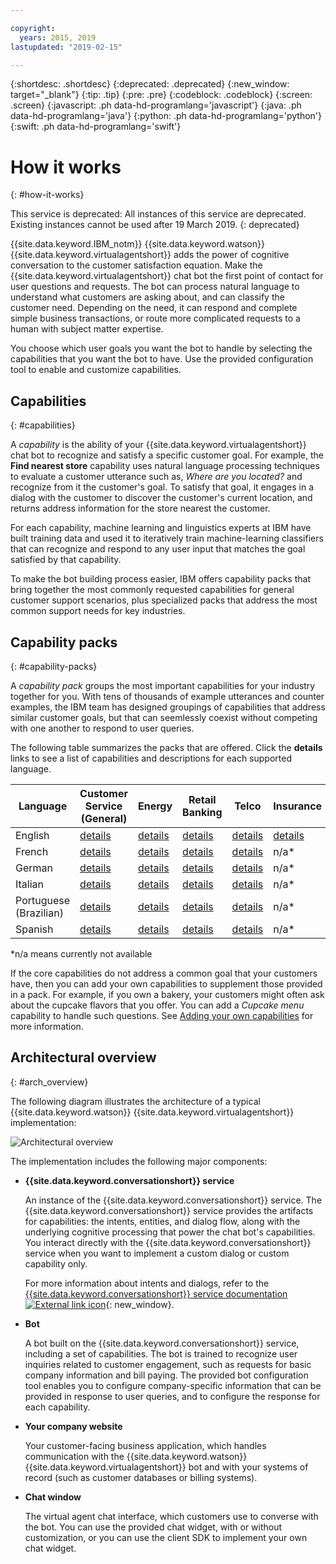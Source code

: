 ```yaml
---

copyright:
  years: 2015, 2019
lastupdated: "2019-02-15"

---
```


{:shortdesc: .shortdesc}
{:deprecated: .deprecated}
{:new_window: target="_blank"}
{:tip: .tip}
{:pre: .pre}
{:codeblock: .codeblock}
{:screen: .screen}
{:javascript: .ph data-hd-programlang='javascript'}
{:java: .ph data-hd-programlang='java'}
{:python: .ph data-hd-programlang='python'}
{:swift: .ph data-hd-programlang='swift'}

# How it works
{: #how-it-works}

This service is deprecated: All instances of this service are deprecated. Existing instances cannot be used after 19 March 2019.
{: deprecated}

{{site.data.keyword.IBM_notm}} {{site.data.keyword.watson}} {{site.data.keyword.virtualagentshort}} adds the power of cognitive conversation to the customer satisfaction equation. Make the {{site.data.keyword.virtualagentshort}} chat bot the first point of contact for user questions and requests. The bot can process natural language to  understand what customers are asking about, and can classify the customer need. Depending on the need, it can respond and complete simple business transactions, or route more complicated requests to a human with subject matter expertise.

You choose which user goals you want the bot to handle by selecting the capabilities that you want the bot to have. Use the provided configuration tool to enable and customize capabilities.

## Capabilities
{: #capabilities}

A *capability* is the ability of your {{site.data.keyword.virtualagentshort}} chat bot to recognize and satisfy a specific customer goal. For example, the **Find nearest store** capability uses natural language processing techniques to evaluate a customer utterance such as, *Where are you located?* and recognize from it the customer's goal. To satisfy that goal, it engages in a dialog with the customer to discover the customer's current location, and returns address information for the store nearest the customer.

For each capability, machine learning and linguistics experts at IBM have built training data and used it to iteratively train machine-learning classifiers that can recognize and respond to any user input that matches the goal satisfied by that capability.

To make the bot building process easier, IBM offers capability packs that bring together the most commonly requested capabilities for general customer support scenarios, plus specialized packs that address the most common support needs for key industries.

## Capability packs
{: #capability-packs}

A *capability pack* groups the most important capabilities for your industry together for you. With tens of thousands of example utterances and counter examples, the IBM team has designed groupings of capabilities that address similar customer goals, but that can seemlessly coexist without competing with one another to respond to user queries.

The following table summarizes the packs that are offered. Click the **details** links to see a list of capabilities and descriptions for each supported language.

| Language | Customer Service (General) | Energy  | Retail Banking | Telco   | Insurance |
|----------|----------------------------|---------|----------------|---------|-----------|
| English  | [details](/docs/services/virtual-agent/capabilities_list_general_en.html) | [details](/docs/services/virtual-agent/capabilities_list_energy_en.html) | [details](/docs/services/virtual-agent/capabilities_list_banking_en.html) | [details](/docs/services/virtual-agent/capabilities_list_telco_en.html) | [details](/docs/services/virtual-agent/capabilities_list_insurance_en.html) |
| French   | [details](/docs/services/virtual-agent/capabilities_list_general_fr.html) | [details](/docs/services/virtual-agent/capabilities_list_energy_fr.html) | [details](/docs/services/virtual-agent/capabilities_list_banking_fr.html) | [details](/docs/services/virtual-agent/capabilities_list_telco_fr.html) | n/a* |
| German   | [details](/docs/services/virtual-agent/capabilities_list_general_de.html) | [details](/docs/services/virtual-agent/capabilities_list_energy_de.html)  | [details](/docs/services/virtual-agent/capabilities_list_banking_de.html)  | [details](/docs/services/virtual-agent/capabilities_list_telco_de.html) | n/a* |
| Italian | [details](/docs/services/virtual-agent/capabilities_list_general_it.html) |[details](/docs/services/virtual-agent/capabilities_list_energy_it.html) | [details](/docs/services/virtual-agent/capabilities_list_banking_it.html) | [details](/docs/services/virtual-agent/capabilities_list_telco_it.html) | n/a* |
| Portuguese (Brazilian) | [details](/docs/services/virtual-agent/capabilities_list_general_pt-br.html) | [details](/docs/services/virtual-agent/capabilities_list_energy_pt-br.html) | [details](/docs/services/virtual-agent/capabilities_list_banking_pt-br.html) | [details](/docs/services/virtual-agent/capabilities_list_telco_pt-br.html) | n/a* |
| Spanish | [details](/docs/services/virtual-agent/capabilities_list_general_es.html) | [details](/docs/services/virtual-agent/capabilities_list_energy_es.html) | [details](/docs/services/virtual-agent/capabilities_list_banking_es.html) | [details](/docs/services/virtual-agent/capabilities_list_telco_es.html) | n/a* |

*n/a means currently not available

If the core capabilities do not address a common goal that your customers have, then you can add your own capabilities to supplement those provided in a pack. For example, if you own a bakery, your customers might often ask about the cupcake flavors that you offer. You can add a *Cupcake menu* capability to handle such questions. See [Adding your own capabilities](/docs/services/virtual-agent/add-custom-capabilities.html) for more information.

## Architectural overview
{: #arch_overview}

The following diagram illustrates the architecture of a typical {{site.data.keyword.watson}} {{site.data.keyword.virtualagentshort}} implementation:

![Architectural overview](images/arch-overview.png)

The implementation includes the following major components:

- **{{site.data.keyword.conversationshort}} service**

    An instance of the {{site.data.keyword.conversationshort}} service. The {{site.data.keyword.conversationshort}} service provides the artifacts for capabilities: the intents, entities, and dialog flow, along with the underlying cognitive processing that power the chat bot's capabilities. You interact directly with the {{site.data.keyword.conversationshort}} service when you want to implement a custom dialog or custom capability only.

    For more information about intents and dialogs, refer to the [{{site.data.keyword.conversationshort}} service documentation ![External link icon](../../icons/launch-glyph.svg "External link icon")](/docs/services/assistant/index.html){: new_window}.

- **Bot**

    A bot built on the {{site.data.keyword.conversationshort}} service, including a set of capabilities. The bot is trained to recognize user inquiries related to customer engagement, such as requests for basic company information and bill paying. The provided bot configuration tool enables you to configure company-specific information that can be provided in response to user queries, and to configure the response for each capability.

- **Your company website**

    Your customer-facing business application, which handles communication with the {{site.data.keyword.watson}} {{site.data.keyword.virtualagentshort}} bot and with your systems of record (such as customer databases or billing systems).

- **Chat window**

    The virtual agent chat interface, which customers use to converse with the bot. You can use the provided chat widget, with or without customization, or you can use the client SDK to implement your own chat widget.
